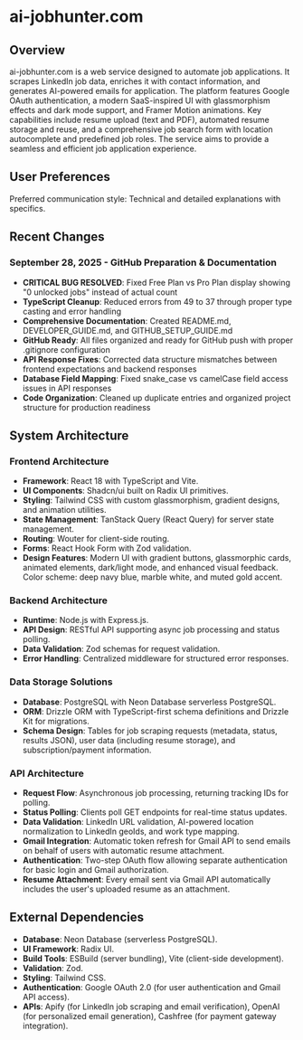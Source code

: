 # ai-jobhunter.com

## Overview
ai-jobhunter.com is a web service designed to automate job applications. It scrapes LinkedIn job data, enriches it with contact information, and generates AI-powered emails for application. The platform features Google OAuth authentication, a modern SaaS-inspired UI with glassmorphism effects and dark mode support, and Framer Motion animations. Key capabilities include resume upload (text and PDF), automated resume storage and reuse, and a comprehensive job search form with location autocomplete and predefined job roles. The service aims to provide a seamless and efficient job application experience.

## User Preferences
Preferred communication style: Technical and detailed explanations with specifics.

## Recent Changes

### September 28, 2025 - GitHub Preparation & Documentation
- **CRITICAL BUG RESOLVED**: Fixed Free Plan vs Pro Plan display showing "0 unlocked jobs" instead of actual count
- **TypeScript Cleanup**: Reduced errors from 49 to 37 through proper type casting and error handling
- **Comprehensive Documentation**: Created README.md, DEVELOPER_GUIDE.md, and GITHUB_SETUP_GUIDE.md
- **GitHub Ready**: All files organized and ready for GitHub push with proper .gitignore configuration
- **API Response Fixes**: Corrected data structure mismatches between frontend expectations and backend responses
- **Database Field Mapping**: Fixed snake_case vs camelCase field access issues in API responses
- **Code Organization**: Cleaned up duplicate entries and organized project structure for production readiness

## System Architecture

### Frontend Architecture
- **Framework**: React 18 with TypeScript and Vite.
- **UI Components**: Shadcn/ui built on Radix UI primitives.
- **Styling**: Tailwind CSS with custom glassmorphism, gradient designs, and animation utilities.
- **State Management**: TanStack Query (React Query) for server state management.
- **Routing**: Wouter for client-side routing.
- **Forms**: React Hook Form with Zod validation.
- **Design Features**: Modern UI with gradient buttons, glassmorphic cards, animated elements, dark/light mode, and enhanced visual feedback. Color scheme: deep navy blue, marble white, and muted gold accent.

### Backend Architecture
- **Runtime**: Node.js with Express.js.
- **API Design**: RESTful API supporting async job processing and status polling.
- **Data Validation**: Zod schemas for request validation.
- **Error Handling**: Centralized middleware for structured error responses.

### Data Storage Solutions
- **Database**: PostgreSQL with Neon Database serverless PostgreSQL.
- **ORM**: Drizzle ORM with TypeScript-first schema definitions and Drizzle Kit for migrations.
- **Schema Design**: Tables for job scraping requests (metadata, status, results JSON), user data (including resume storage), and subscription/payment information.

### API Architecture
- **Request Flow**: Asynchronous job processing, returning tracking IDs for polling.
- **Status Polling**: Clients poll GET endpoints for real-time status updates.
- **Data Validation**: LinkedIn URL validation, AI-powered location normalization to LinkedIn geoIds, and work type mapping.
- **Gmail Integration**: Automatic token refresh for Gmail API to send emails on behalf of users with automatic resume attachment.
- **Authentication**: Two-step OAuth flow allowing separate authentication for basic login and Gmail authorization.
- **Resume Attachment**: Every email sent via Gmail API automatically includes the user's uploaded resume as an attachment.

## External Dependencies

- **Database**: Neon Database (serverless PostgreSQL).
- **UI Framework**: Radix UI.
- **Build Tools**: ESBuild (server bundling), Vite (client-side development).
- **Validation**: Zod.
- **Styling**: Tailwind CSS.
- **Authentication**: Google OAuth 2.0 (for user authentication and Gmail API access).
- **APIs**: Apify (for LinkedIn job scraping and email verification), OpenAI (for personalized email generation), Cashfree (for payment gateway integration).